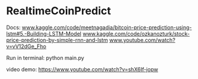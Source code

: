 # RealtimeCoinPredict
Docs: www.kaggle.com/code/meetnagadia/bitcoin-price-prediction-using-lstm#5.-Building-LSTM-Model
www.kaggle.com/code/ozkanozturk/stock-price-prediction-by-simple-rnn-and-lstm
www.youtube.com/watch?v=vV12dGe_Fho

Run in terminal:
python main.py


video demo: https://www.youtube.com/watch?v=shX6If-jopw